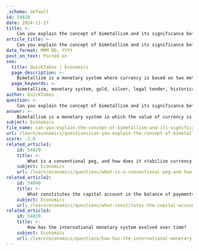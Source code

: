```yaml
---
_schema: default
id: 54820
date: 2024-11-27
title: >-
    Can you explain the concept of bimetallism and its significance before 1875?
article_title: >-
    Can you explain the concept of bimetallism and its significance before 1875?
date_format: MMM DD, YYYY
post_on_text: Posted on
seo:
  title: QuickTakes | Economics
  page_description: >-
    Bimetallism is a monetary system where currency is based on two metals, gold and silver, used concurrently as legal tender, significant before 1875 for trade, economic stability, and the eventual transition to a gold standard.
  page_keywords: >-
    bimetallism, monetary system, gold, silver, legal tender, historical context, U.S. bimetallism, economic impact, gold standard, global bimetallism
author: QuickTakes
question: >-
    Can you explain the concept of bimetallism and its significance before 1875?
answer: >-
    Bimetallism is a monetary system in which the value of currency is based on two metals, typically gold and silver, which are used concurrently as legal tender. This system was prevalent from ancient civilizations, such as Rome, where both gold and silver coins circulated, to the 19th century when many countries adopted a bimetallic standard.\n\nThe significance of bimetallism before 1875 can be understood through several key points:\n\n1. **Historical Context**: Bimetallism was widely used in Western economies from the time of Charlemagne until the 19th century. It allowed for greater flexibility in monetary policy and facilitated trade by providing a stable medium of exchange that was backed by two precious metals.\n\n2. **U.S. Bimetallism**: In the United States, bimetallism was officially recognized from 1792 until 1900. The U.S. Mint allowed individuals to bring both gold and silver to be minted into coins, with a fixed ratio of 15:1 (15 ounces of silver equaled 1 ounce of gold). This system supported various economic factions, including mining and agricultural interests, which relied on the dual currency system.\n\n3. **Economic Impact**: The bimetallic standard provided a mechanism for stabilizing prices and managing the money supply. However, it also led to tensions, particularly as the value of silver began to depreciate relative to gold in the late 19th century. Between 1873 and the end of the decade, silver depreciated by approximately 20% relative to gold, which sparked debates over the monetary policy and the role of each metal in the economy.\n\n4. **Transition to Gold Standard**: The early 1870s marked a significant transition from bimetallism to the gold standard, where gold became the sole basis for currency in many advanced economies. This shift was influenced by large discoveries of gold and changing economic conditions, leading to a more uniform monetary system that simplified international trade but also marginalized silver.\n\n5. **Global Bimetallism**: Before the transition, global bimetallism operated effectively, allowing for arbitrage and adjustments in international balances. The system was characterized by quasi-fixed exchange ratios between gold and silver, which facilitated international trade and investment.\n\nIn summary, bimetallism played a crucial role in shaping monetary systems and economic policies before 1875, providing a dual-metal framework that supported trade and economic stability, while also setting the stage for the eventual shift to a gold standard that would dominate the global monetary landscape.
subject: Economics
file_name: can-you-explain-the-concept-of-bimetallism-and-its-significance-before-1875.md
url: /learn/economics/questions/can-you-explain-the-concept-of-bimetallism-and-its-significance-before-1875
score: -1.0
related_article1:
    id: 54829
    title: >-
        What is a conventional peg, and how does it stabilize currency values?
    subject: Economics
    url: /learn/economics/questions/what-is-a-conventional-peg-and-how-does-it-stabilize-currency-values
related_article2:
    id: 54840
    title: >-
        What constitutes the capital account in the balance of payments?
    subject: Economics
    url: /learn/economics/questions/what-constitutes-the-capital-account-in-the-balance-of-payments
related_article3:
    id: 54819
    title: >-
        How has the international monetary system evolved over time?
    subject: Economics
    url: /learn/economics/questions/how-has-the-international-monetary-system-evolved-over-time
---
```


&nbsp;